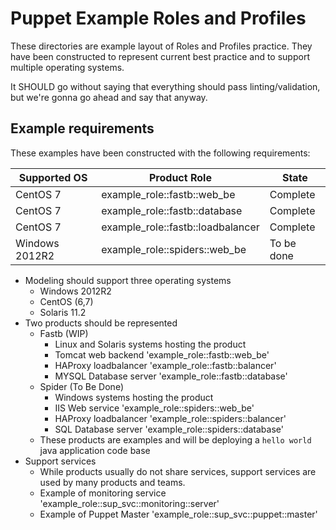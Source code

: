 # Puppet Example Roles and Profiles

These directories are example layout of Roles and Profiles practice.  They have been constructed to represent current best practice and to support multiple operating systems.

It SHOULD go without saying that everything should pass linting/validation, but
we're gonna go ahead and say that anyway.

## Example requirements

These examples have been constructed with the following requirements:

| Supported OS | Product Role | State |
|--------------------------|---------------------|-----|
| CentOS 7 | example\_role::fastb::web\_be | Complete |
| CentOS 7 | example\_role::fastb::database | Complete |
| CentOS 7 | example\_role::fastb::loadbalancer | Complete |
| Windows 2012R2 | example\_role::spiders::web\_be | To be done |


  - Modeling should support three operating systems
    - Windows 2012R2
    - CentOS (6,7)
    - Solaris 11.2
  - Two products should be represented
    - Fastb (WIP)
      - Linux and Solaris systems hosting the product
      - Tomcat web backend 'example_role::fastb::web_be'
      - HAProxy loadbalancer 'example_role::fastb::balancer'
      - MYSQL Database server 'example_role::fastb::database'
    - Spider (To Be Done)
      - Windows systems hosting the product
      - IIS Web service 'example_role::spiders::web_be'
      - HAProxy loadbalancer 'example_role::spiders::balancer'
      - SQL Database server 'example_role::spiders::database'
    - These products are examples and will be deploying a `hello world` java application code base
  - Support services
    - While products usually do not share services, support services are used by many products and teams.
    - Example of monitoring service 'example\_role::sup\_svc::monitoring::server'
    - Example of Puppet Master 'example\_role::sup\_svc::puppet::master'
